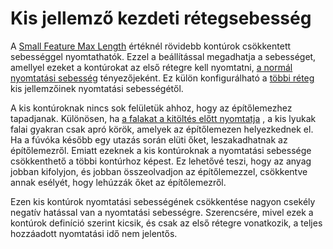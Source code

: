 # Kis jellemző kezdeti rétegsebesség

A [Small Feature Max Length](small_feature_max_length.md) értéknél rövidebb kontúrok csökkentett sebességgel nyomtathatók. Ezzel a beállítással megadhatja a sebességet, amellyel ezeket a kontúrokat az első rétegre kell nyomtatni, [a normál nyomtatási sebesség](../speed/speed_wall.md) tényezőjeként. Ez külön konfigurálható a [többi réteg](small_feature_speed_factor.md) kis jellemzőinek nyomtatási sebességétől.

A kis kontúroknak nincs sok felületük ahhoz, hogy az építőlemezhez tapadjanak. Különösen, ha [a falakat a kitöltés előtt nyomtatja](../infill/infill_before_walls.md) , a kis lyukak falai gyakran csak apró körök, amelyek az építőlemezen helyezkednek el. Ha a fúvóka később egy utazás során elüti őket, leszakadhatnak az építőlemezről. Emiatt ezeknek a kis kontúroknak a nyomtatási sebessége csökkenthető a többi kontúrhoz képest. Ez lehetővé teszi, hogy az anyag jobban kifolyjon, és jobban összeolvadjon az építőlemezzel, csökkentve annak esélyét, hogy lehúzzák őket az építőlemezről.

Ezen kis kontúrok nyomtatási sebességének csökkentése nagyon csekély negatív hatással van a nyomtatási sebességre. Szerencsére, mivel ezek a kontúrok definíció szerint kicsik, és csak az első rétegre vonatkozik, a teljes hozzáadott nyomtatási idő nem jelentős.
